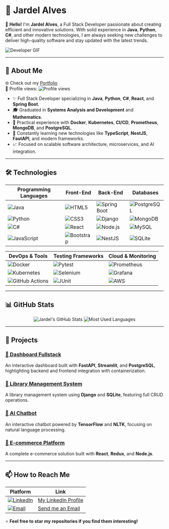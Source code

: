 # 🦅 Jardel Alves 

👋 **Hello!** I'm **Jardel Alves**, a Full Stack Developer passionate about creating efficient and innovative solutions. With solid experience in **Java**, **Python**, **C#**, and other modern technologies, I am always seeking new challenges to deliver high-quality software and stay updated with the latest trends.

![Developer GIF](https://i.giphy.com/media/v1.Y2lkPTc5MGI3NjExeDZzZWVtZnVpeG0zZmtremR1M29pbWQxY2pyZ2FvZjZzeTAydDJodiZlcD12MV9pbnRlcm5hbF9naWZfYnlfaWQmY3Q9Zw/hGjr3wcwjGG99V6vIY/giphy.gif)

---

## 🚀 About Me

🌐 Check out my [Portfolio](https://jardelva96.github.io/)  
👀 Profile views: ![Profile views](https://komarev.com/ghpvc/?username=jardelva96&color=blue)

- ✨ Full Stack Developer specializing in **Java**, **Python**, **C#**, **React**, and **Spring Boot**.
- 🎓 Graduated in **Systems Analysis and Development** and **Mathematics**.
- 🌱 Practical experience with **Docker**, **Kubernetes**, **CI/CD**, **Prometheus**, **MongoDB**, and **PostgreSQL**.
- 🧠 Constantly learning new technologies like **TypeScript**, **NestJS**, **FastAPI**, and modern frameworks.
- 📈 Focused on scalable software architecture, microservices, and AI integration.

---

## 🛠️ Technologies

| **Programming Languages**     | **Front-End**        | **Back-End**            | **Databases**           |
|--------------------------------|----------------------|-------------------------|-------------------------|
| ![Java](https://img.shields.io/badge/Java-ED8B00?style=for-the-badge&logo=java&logoColor=white) | ![HTML5](https://img.shields.io/badge/HTML5-E34F26?style=for-the-badge&logo=html5&logoColor=white) | ![Spring Boot](https://img.shields.io/badge/Spring_Boot-6DB33F?style=for-the-badge&logo=springboot&logoColor=white) | ![PostgreSQL](https://img.shields.io/badge/PostgreSQL-316192?style=for-the-badge&logo=postgresql&logoColor=white) |
| ![Python](https://img.shields.io/badge/Python-3776AB?style=for-the-badge&logo=python&logoColor=white) | ![CSS3](https://img.shields.io/badge/CSS3-1572B6?style=for-the-badge&logo=css3&logoColor=white) | ![Django](https://img.shields.io/badge/Django-092E20?style=for-the-badge&logo=django&logoColor=white) | ![MongoDB](https://img.shields.io/badge/MongoDB-47A248?style=for-the-badge&logo=mongodb&logoColor=white) |
| ![C#](https://img.shields.io/badge/C%23-239120?style=for-the-badge&logo=c-sharp&logoColor=white) | ![React](https://img.shields.io/badge/React-20232A?style=for-the-badge&logo=react&logoColor=61DAFB) | ![Node.js](https://img.shields.io/badge/Node.js-339933?style=for-the-badge&logo=nodedotjs&logoColor=white) | ![MySQL](https://img.shields.io/badge/MySQL-4479A1?style=for-the-badge&logo=mysql&logoColor=white) |
| ![JavaScript](https://img.shields.io/badge/JavaScript-F7DF1E?style=for-the-badge&logo=javascript&logoColor=black) | ![Bootstrap](https://img.shields.io/badge/Bootstrap-563D7C?style=for-the-badge&logo=bootstrap&logoColor=white) | ![NestJS](https://img.shields.io/badge/NestJS-E0234E?style=for-the-badge&logo=nestjs&logoColor=white) | ![SQLite](https://img.shields.io/badge/SQLite-003B57?style=for-the-badge&logo=sqlite&logoColor=white) |

| **DevOps & Tools**            | **Testing Frameworks**    | **Cloud & Monitoring**  |
|--------------------------------|---------------------------|--------------------------|
| ![Docker](https://img.shields.io/badge/Docker-2496ED?style=for-the-badge&logo=docker&logoColor=white) | ![Pytest](https://img.shields.io/badge/Pytest-0A9EDC?style=for-the-badge&logo=pytest&logoColor=white) | ![Prometheus](https://img.shields.io/badge/Prometheus-E6522C?style=for-the-badge&logo=prometheus&logoColor=white) |
| ![Kubernetes](https://img.shields.io/badge/Kubernetes-326CE5?style=for-the-badge&logo=kubernetes&logoColor=white) | ![Selenium](https://img.shields.io/badge/Selenium-43B02A?style=for-the-badge&logo=selenium&logoColor=white) | ![Grafana](https://img.shields.io/badge/Grafana-F46800?style=for-the-badge&logo=grafana&logoColor=white) |
| ![GitHub Actions](https://img.shields.io/badge/GitHub_Actions-2088FF?style=for-the-badge&logo=githubactions&logoColor=white) | ![JUnit](https://img.shields.io/badge/JUnit-25A162?style=for-the-badge&logo=junit5&logoColor=white) | ![AWS](https://img.shields.io/badge/AWS-232F3E?style=for-the-badge&logo=amazonaws&logoColor=white) |

---

## 📊 GitHub Stats

<div align="center">
  <img src="https://github-readme-stats.vercel.app/api?username=jardelva96&show_icons=true&theme=radical&count_private=true" alt="Jardel's GitHub Stats" />
  <img src="https://github-readme-stats.vercel.app/api/top-langs/?username=jardelva96&layout=compact&theme=radical&langs_count=12" alt="Most Used Languages" />
</div>

---

## 🌱 Projects

### [🔹 Dashboard Fullstack](https://github.com/jardelva96/dashboard_fullstack)
An interactive dashboard built with **FastAPI**, **Streamlit**, and **PostgreSQL**, highlighting backend and frontend integration with containerization.

### [🔹 Library Management System](https://github.com/jardelva96/library-management-system)
A library management system using **Django** and **SQLite**, featuring full CRUD operations.

### [🔹 AI Chatbot](https://github.com/jardelva96/ai-chatbot)
An interactive chatbot powered by **TensorFlow** and **NLTK**, focusing on natural language processing.

### [🔹 E-commerce Platform](https://github.com/jardelva96/e-commerce-website)
A complete e-commerce solution built with **React**, **Redux**, and **Node.js**.

---

## 📫 How to Reach Me

| Platform      | Link                                                                 |
|----------------|----------------------------------------------------------------------|
| [![LinkedIn](https://img.shields.io/badge/LinkedIn-0077B5?style=for-the-badge&logo=linkedin&logoColor=white)](https://www.linkedin.com/in/jardel-alves96/) | [My LinkedIn Profile](https://www.linkedin.com/in/jardel-alves96/) |
| [![Email](https://img.shields.io/badge/Email-D14836?style=for-the-badge&logo=gmail&logoColor=white)](mailto:jardel.va96@gmail.com) | [Send me an Email](mailto:jardel.va96@gmail.com) |

⭐️ **Feel free to star my repositories if you find them interesting!**
